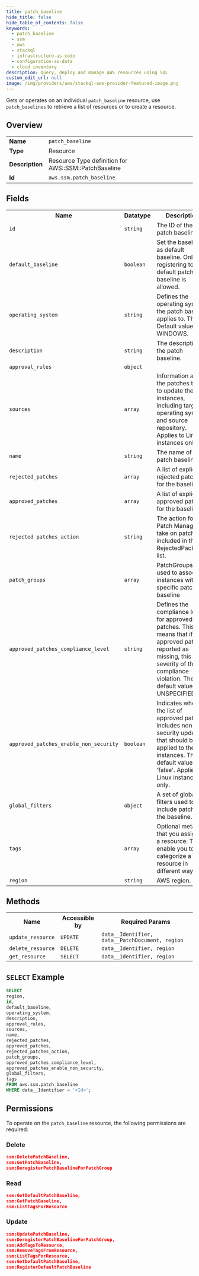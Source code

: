 ```yaml
---
title: patch_baseline
hide_title: false
hide_table_of_contents: false
keywords:
  - patch_baseline
  - ssm
  - aws
  - stackql
  - infrastructure-as-code
  - configuration-as-data
  - cloud inventory
description: Query, deploy and manage AWS resources using SQL
custom_edit_url: null
image: /img/providers/aws/stackql-aws-provider-featured-image.png
---
```

Gets or operates on an individual <code>patch_baseline</code> resource, use <code>patch_baselines</code> to retrieve a list of resources or to create a resource.

## Overview
<table><tbody>
<tr><td><b>Name</b></td><td><code>patch_baseline</code></td></tr>
<tr><td><b>Type</b></td><td>Resource</td></tr>
<tr><td><b>Description</b></td><td>Resource Type definition for AWS::SSM::PatchBaseline</td></tr>
<tr><td><b>Id</b></td><td><code>aws.ssm.patch_baseline</code></td></tr>
</tbody></table>

## Fields
<table><tbody>
<tr><th>Name</th><th>Datatype</th><th>Description</th></tr>
<tr><td><code>id</code></td><td><code>string</code></td><td>The ID of the patch baseline.</td></tr>
<tr><td><code>default_baseline</code></td><td><code>boolean</code></td><td>Set the baseline as default baseline. Only registering to default patch baseline is allowed.</td></tr>
<tr><td><code>operating_system</code></td><td><code>string</code></td><td>Defines the operating system the patch baseline applies to. The Default value is WINDOWS.</td></tr>
<tr><td><code>description</code></td><td><code>string</code></td><td>The description of the patch baseline.</td></tr>
<tr><td><code>approval_rules</code></td><td><code>object</code></td><td></td></tr>
<tr><td><code>sources</code></td><td><code>array</code></td><td>Information about the patches to use to update the instances, including target operating systems and source repository. Applies to Linux instances only.</td></tr>
<tr><td><code>name</code></td><td><code>string</code></td><td>The name of the patch baseline.</td></tr>
<tr><td><code>rejected_patches</code></td><td><code>array</code></td><td>A list of explicitly rejected patches for the baseline.</td></tr>
<tr><td><code>approved_patches</code></td><td><code>array</code></td><td>A list of explicitly approved patches for the baseline.</td></tr>
<tr><td><code>rejected_patches_action</code></td><td><code>string</code></td><td>The action for Patch Manager to take on patches included in the RejectedPackages list.</td></tr>
<tr><td><code>patch_groups</code></td><td><code>array</code></td><td>PatchGroups is used to associate instances with a specific patch baseline</td></tr>
<tr><td><code>approved_patches_compliance_level</code></td><td><code>string</code></td><td>Defines the compliance level for approved patches. This means that if an approved patch is reported as missing, this is the severity of the compliance violation. The default value is UNSPECIFIED.</td></tr>
<tr><td><code>approved_patches_enable_non_security</code></td><td><code>boolean</code></td><td>Indicates whether the list of approved patches includes non-security updates that should be applied to the instances. The default value is 'false'. Applies to Linux instances only.</td></tr>
<tr><td><code>global_filters</code></td><td><code>object</code></td><td>A set of global filters used to include patches in the baseline.</td></tr>
<tr><td><code>tags</code></td><td><code>array</code></td><td>Optional metadata that you assign to a resource. Tags enable you to categorize a resource in different ways.</td></tr>
<tr><td><code>region</code></td><td><code>string</code></td><td>AWS region.</td></tr>

</tbody></table>

## Methods

<table><tbody>
  <tr>
    <th>Name</th>
    <th>Accessible by</th>
    <th>Required Params</th>
  </tr>
  <tr>
    <td><code>update_resource</code></td>
    <td><code>UPDATE</code></td>
    <td><code>data__Identifier, data__PatchDocument, region</code></td>
  </tr>
  <tr>
    <td><code>delete_resource</code></td>
    <td><code>DELETE</code></td>
    <td><code>data__Identifier, region</code></td>
  </tr>
  <tr>
    <td><code>get_resource</code></td>
    <td><code>SELECT</code></td>
    <td><code>data__Identifier, region</code></td>
  </tr>
</tbody></table>

## `SELECT` Example
```sql
SELECT
region,
id,
default_baseline,
operating_system,
description,
approval_rules,
sources,
name,
rejected_patches,
approved_patches,
rejected_patches_action,
patch_groups,
approved_patches_compliance_level,
approved_patches_enable_non_security,
global_filters,
tags
FROM aws.ssm.patch_baseline
WHERE data__Identifier = '<Id>';
```

## Permissions

To operate on the <code>patch_baseline</code> resource, the following permissions are required:

### Delete
```json
ssm:DeletePatchBaseline,
ssm:GetPatchBaseline,
ssm:DeregisterPatchBaselineForPatchGroup
```

### Read
```json
ssm:GetDefaultPatchBaseline,
ssm:GetPatchBaseline,
ssm:ListTagsForResource
```

### Update
```json
ssm:UpdatePatchBaseline,
ssm:DeregisterPatchBaselineForPatchGroup,
ssm:AddTagsToResource,
ssm:RemoveTagsFromResource,
ssm:ListTagsForResource,
ssm:GetDefaultPatchBaseline,
ssm:RegisterDefaultPatchBaseline
```

